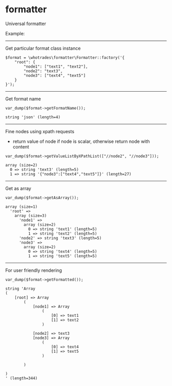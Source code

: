 # formatter
Universal formatter

Example:

------------------------------------------------------------
Get particular format class instance

```
$format = \whotrades\formatter\Formatter::factory('{
	"root": {
		"node1": ["text1", "text2"],
		"node2": "text3",
		"node3": ["text4", "text5"]
	}
}');
```

------------------------------------------------------------
Get format name

```
var_dump($format->getFormatName());
```

```
string 'json' (length=4)
```

------------------------------------------------------------
Fine nodes using xpath requests
* return value of node if node is scalar, otherwise return node with content

```
var_dump($format->getValueListByXPathList(["//node2", "//node3"]));
```
```
array (size=2)
  0 => string 'text3' (length=5)
  1 => string '{"node3":["text4","text5"]}' (length=27)
```

------------------------------------------------------------
Get as array

```
var_dump($format->getAsArray());
```

```
array (size=1)
  'root' => 
    array (size=3)
      'node1' => 
        array (size=2)
          0 => string 'text1' (length=5)
          1 => string 'text2' (length=5)
      'node2' => string 'text3' (length=5)
      'node3' => 
        array (size=2)
          0 => string 'text4' (length=5)
          1 => string 'text5' (length=5)
```

------------------------------------------------------------
For user friendly rendering

```
var_dump($format->getFormatted());
```

```
string 'Array
(
    [root] => Array
        (
            [node1] => Array
                (
                    [0] => text1
                    [1] => text2
                )

            [node2] => text3
            [node3] => Array
                (
                    [0] => text4
                    [1] => text5
                )

        )

)
' (length=344)
```
